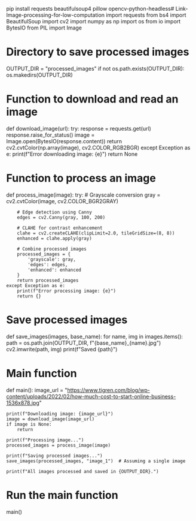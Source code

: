 pip install requests beautifulsoup4 pillow opencv-python-headless# Link-Image-processing-for-low-computation
import requests
from bs4 import BeautifulSoup
import cv2
import numpy as np
import os
from io import BytesIO
from PIL import Image

# Directory to save processed images
OUTPUT_DIR = "processed_images"
if not os.path.exists(OUTPUT_DIR):
    os.makedirs(OUTPUT_DIR)

# Function to download and read an image
def download_image(url):
    try:
        response = requests.get(url)
        response.raise_for_status()
        image = Image.open(BytesIO(response.content))
        return cv2.cvtColor(np.array(image), cv2.COLOR_RGB2BGR)
    except Exception as e:
        print(f"Error downloading image: {e}")
        return None

# Function to process an image
def process_image(image):
    try:
        # Grayscale conversion
        gray = cv2.cvtColor(image, cv2.COLOR_BGR2GRAY)

        # Edge detection using Canny
        edges = cv2.Canny(gray, 100, 200)

        # CLAHE for contrast enhancement
        clahe = cv2.createCLAHE(clipLimit=2.0, tileGridSize=(8, 8))
        enhanced = clahe.apply(gray)

        # Combine processed images
        processed_images = {
            'grayscale': gray,
            'edges': edges,
            'enhanced': enhanced
        }
        return processed_images
    except Exception as e:
        print(f"Error processing image: {e}")
        return {}

# Save processed images
def save_images(images, base_name):
    for name, img in images.items():
        path = os.path.join(OUTPUT_DIR, f"{base_name}_{name}.jpg")
        cv2.imwrite(path, img)
        print(f"Saved {path}")

# Main function
def main():
    image_url = "https://www.tigren.com/blog/wp-content/uploads/2022/02/how-much-cost-to-start-online-business-1536x878.jpg"

    print(f"Downloading image: {image_url}")
    image = download_image(image_url)
    if image is None:
        return

    print(f"Processing image...")
    processed_images = process_image(image)

    print(f"Saving processed images...")
    save_images(processed_images, "image_1")  # Assuming a single image

    print(f"All images processed and saved in {OUTPUT_DIR}.")

# Run the main function
main()
